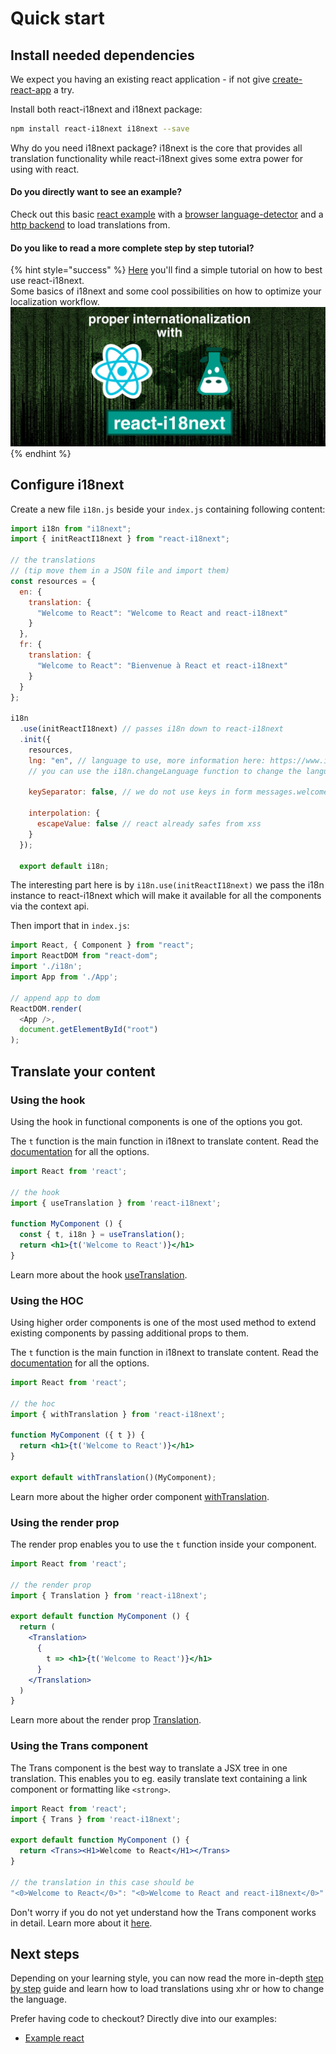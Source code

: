 # Quick start

## Install needed dependencies

We expect you having an existing react application - if not give [create-react-app](https://github.com/facebook/create-react-app) a try.

Install both react-i18next and i18next package:

```bash
npm install react-i18next i18next --save
```

Why do you need i18next package? i18next is the core that provides all translation functionality while react-i18next gives some extra power for using with react.

#### Do you directly want to see an example?

Check out this basic [react example](https://github.com/i18next/react-i18next/tree/master/example/react) with a [browser language-detector](https://github.com/i18next/i18next-browser-languageDetector) and a [http backend](https://github.com/i18next/i18next-http-backend) to load translations from.

#### Do you like to read a more complete step by step tutorial?

{% hint style="success" %}
[Here](https://dev.to/adrai/how-to-properly-internationalize-a-react-application-using-i18next-3hdb) you'll find a simple tutorial on how to best use react-i18next.  
Some basics of i18next and some cool possibilities on how to optimize your localization workflow.[  
 ![](../.gitbook/assets/title-width.jpg)](https://dev.to/adrai/how-to-properly-internationalize-a-react-application-using-i18next-3hdb)
{% endhint %}

## Configure i18next

Create a new file `i18n.js` beside your `index.js` containing following content:

```javascript
import i18n from "i18next";
import { initReactI18next } from "react-i18next";

// the translations
// (tip move them in a JSON file and import them)
const resources = {
  en: {
    translation: {
      "Welcome to React": "Welcome to React and react-i18next"
    }
  },
  fr: {
    translation: {
      "Welcome to React": "Bienvenue à React et react-i18next"
    }
  }
};

i18n
  .use(initReactI18next) // passes i18n down to react-i18next
  .init({
    resources,
    lng: "en", // language to use, more information here: https://www.i18next.com/overview/configuration-options#languages-namespaces-resources
    // you can use the i18n.changeLanguage function to change the language manually: https://www.i18next.com/overview/api#changelanguage

    keySeparator: false, // we do not use keys in form messages.welcome

    interpolation: {
      escapeValue: false // react already safes from xss
    }
  });

  export default i18n;
```

The interesting part here is by `i18n.use(initReactI18next)` we pass the i18n instance to react-i18next which will make it available for all the components via the context api.

Then import that in `index.js`:

```javascript
import React, { Component } from "react";
import ReactDOM from "react-dom";
import './i18n';
import App from './App';

// append app to dom
ReactDOM.render(
  <App />,
  document.getElementById("root")
);
```

## Translate your content

### Using the hook

Using the hook in functional components is one of the options you got.

The `t` function is the main function in i18next to translate content. Read the [documentation](https://www.i18next.com/translation-function/essentials) for all the options.

```jsx
import React from 'react';

// the hook
import { useTranslation } from 'react-i18next';

function MyComponent () {
  const { t, i18n } = useTranslation();
  return <h1>{t('Welcome to React')}</h1>
}
```

Learn more about the hook [useTranslation](../latest/usetranslation-hook.md).

### Using the HOC

Using higher order components is one of the most used method to extend existing components by passing additional props to them.

The `t` function is the main function in i18next to translate content. Read the [documentation](https://www.i18next.com/translation-function/essentials) for all the options.

```jsx
import React from 'react';

// the hoc
import { withTranslation } from 'react-i18next';

function MyComponent ({ t }) {
  return <h1>{t('Welcome to React')}</h1>
}

export default withTranslation()(MyComponent);
```

Learn more about the higher order component [withTranslation](../latest/withtranslation-hoc.md).

### Using the render prop

The render prop enables you to use the `t` function inside your component.

```jsx
import React from 'react';

// the render prop
import { Translation } from 'react-i18next';

export default function MyComponent () {
  return (
    <Translation>
      {
        t => <h1>{t('Welcome to React')}</h1>
      }
    </Translation>
  )
}
```

Learn more about the render prop [Translation](../latest/translation-render-prop.md).

### Using the Trans component

The Trans component is the best way to translate a JSX tree in one translation. This enables you to eg. easily translate text containing a link component or formatting like `<strong>`.

```jsx
import React from 'react';
import { Trans } from 'react-i18next';

export default function MyComponent () {
  return <Trans><H1>Welcome to React</H1></Trans>
}

// the translation in this case should be
"<0>Welcome to React</0>": "<0>Welcome to React and react-i18next</0>"
```

Don't worry if you do not yet understand how the Trans component works in detail. Learn more about it [here](../latest/trans-component.md).

## Next steps

Depending on your learning style, you can now read the more in-depth [step by step](../latest/using-with-hooks.md) guide and learn how to load translations using xhr or how to change the language.

Prefer having code to checkout? Directly dive into our examples:

* [Example react](https://github.com/i18next/react-i18next/tree/master/example/react)

